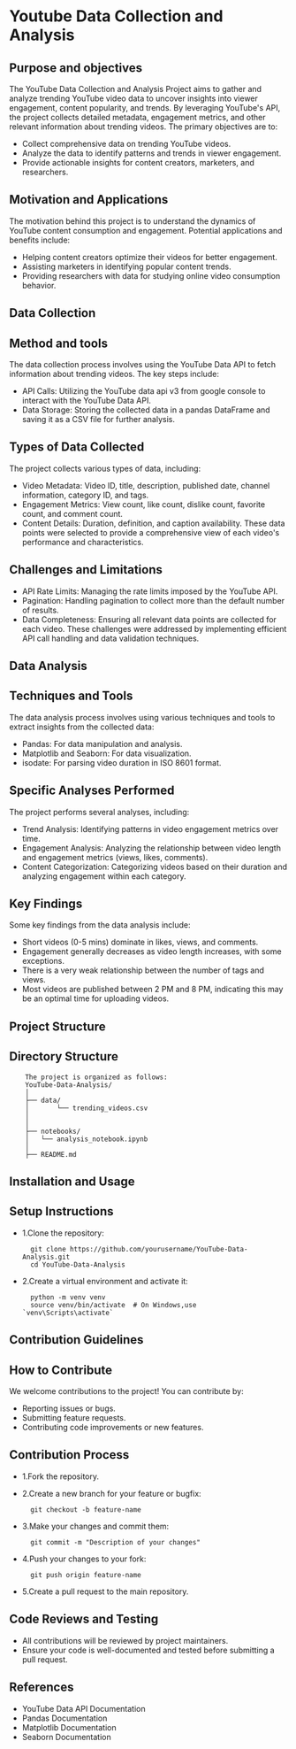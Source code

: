 # Youtube Data Collection and Analysis

## Purpose and objectives
The YouTube Data Collection and Analysis Project aims to gather and analyze trending YouTube video data to uncover insights into viewer engagement, content popularity, and trends. By leveraging YouTube's API, the project collects detailed metadata, engagement metrics, and other relevant information about trending videos. The primary objectives are to:
* Collect comprehensive data on trending YouTube videos.
* Analyze the data to identify patterns and trends in viewer engagement.
* Provide actionable insights for content creators, marketers, and researchers.
## Motivation and Applications
The motivation behind this project is to understand the dynamics of YouTube content consumption and engagement. Potential applications and benefits include:
* Helping content creators optimize their videos for better engagement.
* Assisting marketers in identifying popular content trends.
* Providing researchers with data for studying online video consumption behavior.
## Data Collection
## Method and tools
The data collection process involves using the YouTube Data API to fetch information about trending videos. The key steps include:
* API Calls: Utilizing the YouTube data api v3 from google console to interact with the YouTube Data API.
* Data Storage: Storing the collected data in a pandas DataFrame and saving it as a CSV file for further analysis.
## Types of Data Collected
The project collects various types of data, including:
* Video Metadata: Video ID, title, description, published date, channel information, category ID, and tags.
* Engagement Metrics: View count, like count, dislike count, favorite count, and comment count.
* Content Details: Duration, definition, and caption availability.
These data points were selected to provide a comprehensive view of each video's performance and characteristics.
## Challenges and Limitations
* API Rate Limits: Managing the rate limits imposed by the YouTube API.
* Pagination: Handling pagination to collect more than the default number of results.
* Data Completeness: Ensuring all relevant data points are collected for each video.
These challenges were addressed by implementing efficient API call handling and data validation techniques.
## Data Analysis
## Techniques and Tools
The data analysis process involves using various techniques and tools to extract insights from the collected data:
* Pandas: For data manipulation and analysis.
* Matplotlib and Seaborn: For data visualization.
* isodate: For parsing video duration in ISO 8601 format.
## Specific Analyses Performed
The project performs several analyses, including:
* Trend Analysis: Identifying patterns in video engagement metrics over time.
* Engagement Analysis: Analyzing the relationship between video length and engagement metrics (views, likes, comments).
* Content Categorization: Categorizing videos based on their duration and analyzing engagement within each category.
## Key Findings
Some key findings from the data analysis include:
* Short videos (0-5 mins) dominate in likes, views, and comments.
* Engagement generally decreases as video length increases, with some exceptions.
* There is a very weak relationship between the number of tags and views.
* Most videos are published between 2 PM and 8 PM, indicating this may be an optimal time for uploading videos.
## Project Structure
## Directory Structure
        The project is organized as follows:
        YouTube-Data-Analysis/
        │
        ├── data/
        │       └── trending_videos.csv
        │       
        │
        ├── notebooks/
        │   └── analysis_notebook.ipynb
        │
        ├── README.md
## Installation and Usage
## Setup Instructions
* 1.Clone the repository:
        
        git clone https://github.com/yourusername/YouTube-Data-Analysis.git
        cd YouTube-Data-Analysis
* 2.Create a virtual environment and activate it:

        python -m venv venv
        source venv/bin/activate  # On Windows,use `venv\Scripts\activate`
## Contribution Guidelines
## How to Contribute
We welcome contributions to the project! You can contribute by:
* Reporting issues or bugs.
* Submitting feature requests.
* Contributing code improvements or new features.
## Contribution Process
* 1.Fork the repository.
* 2.Create a new branch for your feature or bugfix:

        git checkout -b feature-name
* 3.Make your changes and commit them:

        git commit -m "Description of your changes"
* 4.Push your changes to your fork:

        git push origin feature-name
 * 5.Create a pull request to the main repository.
## Code Reviews and Testing
* All contributions will be reviewed by project maintainers.
* Ensure your code is well-documented and tested before submitting a pull request.
## References
* YouTube Data API Documentation
* Pandas Documentation
* Matplotlib Documentation
* Seaborn Documentation




